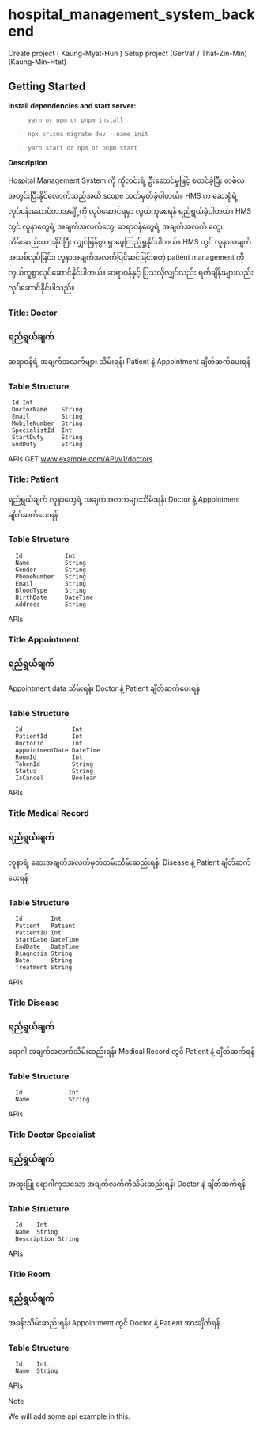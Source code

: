 # hospital_management_system_backend

Create project ( Kaung-Myat-Hun )
Setup project (GerVaf / That-Zin-Min) (Kaung-Min-Htet)

## Getting Started

**Install dependencies and start server:**
>```yarn or npm or pnpm install```

>```npx prisma migrate dev --name init```

>```yarn start or npm or pnpm start```


**Description**

Hospital Management System ကို ကိုလင်းရဲ့ 
ဦးဆောင်မှုဖြင့် စတင်ခဲ့ပြီး တစ်လအတွင်းပြီးနိုင်‌‌လောက်သည်အထိ scope သတ်မှတ်ခဲ့ပါတယ်။ HMS က ဆေးရုံရဲ့ လုပ်ငန်းဆောင်တာအချို့ကို လုပ်ဆောင်ရမှာ လွယ်ကူစေရန် ရည်ရွယ်ခဲ့ပါတယ်။ HMS တွင် လူနာတွေရဲ့ အချက်အလက်တွေ၊ ဆရာဝန်‌တွေရဲ့ အချက်အလက်‌ တွေ၊ သိမ်းဆည်းထားနိုင်ပြီး လျှင်မြန်စွာ ရှာဖွေကြည့်ရှုနိုင်ပါတယ်။ HMS တွင် လူနာအချက်အသစ်လုပ်ခြင်း၊ လူနာအချက်အလက်ပြင်ဆင်ခြင်းစတဲ့ patient management ကို လွယ်ကူစွာလုပ်ဆောင်နိုင်ပါတယ်။ ဆရာဝန်နှင့် ပြသလိုလျှင်လည်း
ရက်ချိန်းများလည်း လုပ်ဆောင်နိုင်ပါသည်။

### Title: Doctor 

### ရည်ရွယ်ချက်
ဆရာဝန်ရဲ့ အချက်အလက်များ သိမ်းရန်၊ Patient နဲ့ Appointment ချိတ်ဆက်ပေးရန်

### Table Structure
```
 Id Int
 DoctorName    String
 Email         String
 MobileNumber  String
 SpecialistId  Int            
 StartDuty     String
 EndDuty       String
```
APIs
GET www.example.com/API/v1/doctors

### Title: Patient

ရည်ရွယ်ချက်
လူနာတွေရဲ့ အချက်အလက်များသိမ်းရန်၊ Doctor နဲ့ Appointment ချိတ်ဆက်ပေးရန်

### Table Structure
```
  Id            Int    
  Name          String   
  Gender        String 
  PhoneNumber   String   
  Email         String   
  BloodType     String  
  BirthDate     DateTime  
  Address       String
```

APIs

### Title Appointment

### ရည်ရွယ်ချက်
Appointment data သိမ်းရန်၊ Doctor နဲ့ Patient ချိတ်ဆက်ပေးရန်

### Table Structure
```
  Id              Int  
  PatientId       Int
  DoctorId        Int
  AppointmentDate DateTime
  RoomId          Int
  TokenId         String 
  Status          String  
  IsCancel        Boolean
```
APIs

### Title Medical Record

### ရည်ရွယ်ချက်
လူနာရဲ့ ဆေးအချက်အလက်မှတ်တမ်းသိမ်းဆည်းရန်၊ Disease နဲ့ Patient ချိတ်ဆက်ပေးရန် 

### Table Structure
```
  Id        Int   
  Patient   Patient 
  PatientID Int   
  StartDate DateTime
  EndDate   DateTime
  Diagnosis String
  Note      String
  Treatment String
```
APIs

### Title Disease

### ရည်ရွယ်ချက်
ရောဂါ အချက်အလက်သိမ်းဆည်းရန်၊ Medical Record တွင် Patient နဲ့ ချိတ်ဆက်ရန်

### Table Structure
```
  Id             Int   
  Name           String
 ```
APIs

### Title Doctor Specialist

### ရည်ရွယ်ချက်
အထူးပြု ရောဂါကုသသော အချက်လက်ကိုသိမ်းဆည်းရန်၊ Doctor နဲ့ ချိတ်ဆက်ရန်

### Table Structure
```
  Id    Int   
  Name  String
  Description String
```
APIs

### Title Room

### ရည်ရွယ်ချက်
အခန်းသိမ်းဆည်းရန်၊ Appointment တွင် Doctor နဲ့ Patient အားချိတ်ရန်

### Table Structure
```
  Id    Int   
  Name  String
```
APIs

> [!NOTE]
> We will add some api example in this.

